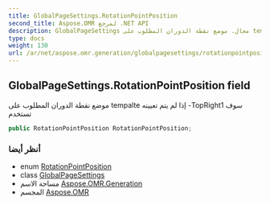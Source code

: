 ```yaml
---
title: GlobalPageSettings.RotationPointPosition
second_title: Aspose.OMR لمرجع .NET API
description: GlobalPageSettings مجال. موضع نقطة الدوران المطلوب على tempalte إذا لم يتم تعيينه TopRight1 سوف تستخدم
type: docs
weight: 130
url: /ar/net/aspose.omr.generation/globalpagesettings/rotationpointposition/
---
```

## GlobalPageSettings.RotationPointPosition field

موضع نقطة الدوران المطلوب على tempalte إذا لم يتم تعيينه -TopRight1 سوف تستخدم

```csharp
public RotationPointPosition RotationPointPosition;
```

### أنظر أيضا

* enum [RotationPointPosition](../../rotationpointposition/)
* class [GlobalPageSettings](../)
* مساحة الاسم [Aspose.OMR.Generation](../../globalpagesettings/)
* المجسم [Aspose.OMR](../../../)


